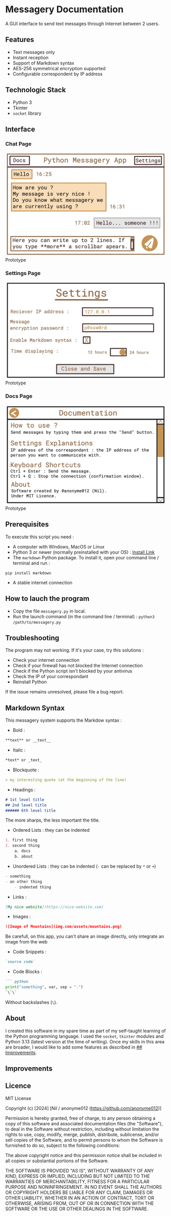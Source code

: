 # Messagery Documentation

A GUI interface to send text messages through Internet between 2 users.

## Features
- Text messages only
- Instant reception
- Support of Markdown syntax
- AES-256 symmetrical encryption supported
- Configurable correspondent by IP address

## Technologic Stack
- Python 3
- Tkinter
- `socket` library

## Interface

### Chat Page
![Chat Page Model](img/chat_page.jpg)
Prototype

### Settings Page
![Settings Page Model](img/settings_page.jpg)
Prototype

### Docs Page
![Docs Page Model](img/docs_page.jpg)
Prototype

## Prerequisites

To execute this script you need : 
- A computer with Windows, MacOS or Linux
- Python 3 or newer (normally preinstalled with your OS) : [Install Link](https://www.python.org/downloads/)
- The `markdown` Python package. To install it, open your command line / terminal and run : 
```
pip install markdown
```
- A stable internet connection

## How to lauch the program

- Copy the file `messagery.py` in local.
- Run the launch command (in the command line / terminal) : `python3 /path/to/messagery.py`

## Troubleshooting

The program may not working. If it's your case, try this solutions : 
- Check your internet connection
- Check if your firewall has not blocked the Internet connection
- Check if the Python script isn't blocked by your antivirus
- Check the IP of your correspondant
- Reinstall Python

If the issue remains unresolved, please file a bug report.

## Markdown Syntax

This messagery system supports the Markdow syntax : 
- Bold : 
``` markdown
**text** or __text__
```
- Italic : 
``` markdown
*text* or _text_
```
- Blockquote : 
``` markdown
> my interesting quote (at the beginning of the line)
```
- Headings : 
``` markdown
# 1st level title
## 2nd level title
###### 6th level title
```
The more sharps, the less important the title.
- Ordered Lists : they can be indented
``` markdown
1. first thing
2. second thing
    a. docs
    b. about
```
- Unordered Lists : they can be indented (`-` can be replaced by `*` or `+`)
``` markdown
- something
- an other thing
    - indented thing
```
- Links : 
``` markdown
[My nice website](https://nice-website.com)
```
- Images : 
``` markdown
![Image of Mountains](img.com/assets/mountains.png) 
```
Be carefull, on this app, you can't share an image directly, only integrate an image from the web
- Code Snippets : 
``` markdown
`source code`
```
- Code Blocks : 
``` markdown
``` python
print("something", var, sep = ".")
`\`\`
```
Without backslashes (`\`).

## About

I created this software in my spare time as part of my self-taught learning of the Python programming language.
I used the `socket`, `tkinter` modules and Python 3.13 (latest version at the time of writing).
Once my skills in this area are broader, I would like to add some features as described in [## Improvements](#improvements).

## Improvements

## Licence

MIT License

Copyright (c) [2024] [Nil / anonyme012 (https://github.com/anonyme012)]

Permission is hereby granted, free of charge, to any person obtaining a copy
of this software and associated documentation files (the "Software"), to deal
in the Software without restriction, including without limitation the rights
to use, copy, modify, merge, publish, distribute, sublicense, and/or sell
copies of the Software, and to permit persons to whom the Software is
furnished to do so, subject to the following conditions:

The above copyright notice and this permission notice shall be included in all
copies or substantial portions of the Software.

THE SOFTWARE IS PROVIDED "AS IS", WITHOUT WARRANTY OF ANY KIND, EXPRESS OR
IMPLIED, INCLUDING BUT NOT LIMITED TO THE WARRANTIES OF MERCHANTABILITY,
FITNESS FOR A PARTICULAR PURPOSE AND NONINFRINGEMENT. IN NO EVENT SHALL THE
AUTHORS OR COPYRIGHT HOLDERS BE LIABLE FOR ANY CLAIM, DAMAGES OR OTHER
LIABILITY, WHETHER IN AN ACTION OF CONTRACT, TORT OR OTHERWISE, ARISING FROM,
OUT OF OR IN CONNECTION WITH THE SOFTWARE OR THE USE OR OTHER DEALINGS IN THE
SOFTWARE.